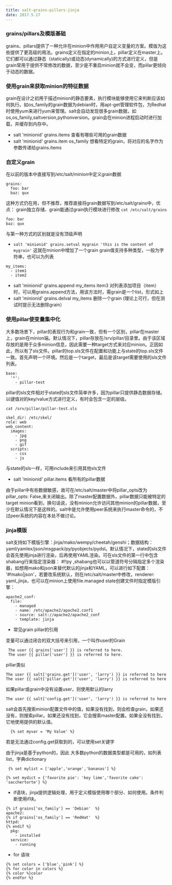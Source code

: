 ```yaml
---
title: salt-grains-pillars-jinja
date: 2017.5.17
---
```

### grains/pillars及模版基础
grains、pillars提供了一种允许在minion中作用用户自定义变量的方案。模版为这些提供了更高级的用法。grains定义在指定的minion上，pillar定义在master上。它们都可以通过静态（statically)或动态(dynamically)的方式进行定义，但是grain常用于提供不常修改的数据，至少是不重启minion就不会变，而pillar更倾向于动态的数据。

### 使用grain来获取minion的特征数据
grain在设计之初用于描述minion的静态要素，执行模块能够使用它来判断应该如何执行。如os_family的grain数据为debian时，用apt-get管理软件包，为Redhat时使用yum来进行yum来管理。salt会自动发现很多grain数据，如os,os_family,saltversion,pythonversion。grain会在minion进程启动时进行加载，并缓存到内存中。

+ salt 'minionid' grains.items  查看有哪些可用的grain数据
+ salt 'minionid' grains.item os_family 想看特定的grain，将对应的名字作为参数传递给grains.items

### 自定义grain
 在以前的版本中直接写到/etc/salt/minion中定义grain数据
```
grains:
  foo: bar
  baz: qux
```
 这种方式仍在用，但不推荐，推荐直接将grain数据写到/etc/salt/grains中，优点： grain独立存储、grain能通过grain执行模块进行修改
` cat /etc/salt/grains `
```
foo: bar
baz: qux
```
与第一种方式的区别就是没有顶级声明

+ `salt 'minionid' grains.setval mygrain 'this is the content of mygrain'`  这就在minion中增加了一个grain
grain值支持多种类型，一般为字符串，也可以为列表
```
my_items:
  - item1
  - item2
```
+ salt 'minionid' grains.append my_items item3  对列表添加项目（item）时，可以用grains.append方法，用该方法时，需grain是一个list，形式如上
+ salt 'minionid' grains.delval my_items    删除一个grain (理论上可行，但在测试时提示无法删除grain）

### 使用pillar使变量集中化
大多数场景下，pillar的表现行为和grain一致，但有一个区别，pillar在master上，grain在minion端。默认情况下，pillar存放在/srv/pillar/目录里。由于该区域存放的是用于众多minion信息，因此需要一种target方式来对应minion。正因如此，所以有了sls文件。pillar的top.sls文件在配置和功能上与state的top.sls文件一致。首先声明一个环境。然后是一个target，最后是该target需要使用的sls文件列表。
```
base:
  '*':
    - pillar-test
```
pillar的sls文件相对于state的sls文件简单许多，因为pillar只提供静态数据存储。以键值对的key/value方式进行定义，有时会包含一定的层级。

`cat /srv/pillar/pillar-test.sls`
```
skel_dir: /etc/skel/
role: web
web_content:
  images:
    - jpg
    - png
    - gif
  scripts:
    - css
    - js
```
与state的sls一样，可用include来引用其他sls文件

+ salt 'minionid' pillar.items  看所有的pillar数据

 由于pillar中有些数据敏感，故可在/etc/salt/master中将pillar_opts改为pillar_opts: False,来关闭输出。除了master配置数据外，pillar数据只能被特定的target minion看到，换句话说，没有minion允许访问其他minion的pillar数据，至少在默认情况下是这样的。salt中是允许使用peer系统来执行master命令的，不过peer系统的内容在本处不做讨论。


### jinja模版
salt支持如下模版引擎：jinja/mako/wempy/cheetah/genshi；数据结构：yaml/yamlex/json/msgpack/py/pyobjects/pydsl。默认情况下，state的sls文件会首先使用jinja进行渲染，后再使用YAML渲染。可在sls文件的第一行中包含shabang行来指定渲染器： #!!py ,shabang也可以以管道符号分隔指定多个渲染器，如想用mako和json来替代默认的jinja和YAML，可以进行如下配置： '#!mako|json'，若要改系统默认，则在/etc/salt/master中修改，renderer: yaml_jinja，也可以在minion上使用file.managed state创建文件时指定模版引擎：
```
apache2_conf:
  file:
    - managed
    - name: /etc/apache2/apache2.conf1
    - source: salt://apache2/apache2_conf
    - template: jinja
```

+ 常见grain pillar的引用

变量可以通过闭合的双大括号来引用，一个叫作user的Grain
```
 The user {{ grains['user'] }} is referred to here.
 The user {{ pillar['user'] }} is referred to here.
 ```
pillar类似
```
The user {{ salt['grains.get']('user', 'larry') }} is referred to here
The user {{ salt['pillar.get']('user', 'larry') }} is referred to here
 ```
如果pillar或grain中没有设置user，则使用默认的larry
 ```
The user {{ salt['config.get']('user', 'larry') }} is referred to here
  ```
salt会首先搜索minion配置文件中的值，如果没有找到，则会检查grain，如果还没有，则搜索pillar。如果还没有找到，它会搜索master配置。如果全没有找到，它地使用提供的默认值。
```
  {% set myvar = 'My Value' %}
  ```
若是无法通过config.get获取到的，可以使用set关键字

由于jinja是基于python的，因此 大多数python的数据类型都是可用的，如列表list，字典dictionary
```
 {% set mylist = ['apple','orange','bananas'] %}
 ```
```
{% set mydict = {'favorite pie': 'key lime','favorite cake': 'sacchertorte'} %}
```
+ if语块，jinja提供逻辑处理，用于定义模版使用哪个部分、如何使用。条件判断使用if块。

```
{% if grains['os_family'] == 'Debian'  %}
apache2:
{% if grains['os_family'] == 'RedHat'  %}
httpd:
{% endif %}
  pkg:
    - installed
  service:
    - running
```
+ for 语块
```
{% set colors = ['blue','pink'] %}
{% for color in colors %}
{% color %}color
{% endfor %}
```
